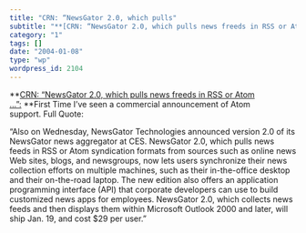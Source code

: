 ```yaml
---
title: "CRN: “NewsGator 2.0, which pulls"
subtitle: "**[CRN: “NewsGator 2.0, which pulls news freeds in RSS or Atom …”:](http://www.crn.com/sections/Brea..."
category: "1"
tags: []
date: "2004-01-08"
type: "wp"
wordpress_id: 2104
---
```

**[CRN: “NewsGator 2.0, which pulls news freeds in RSS or Atom …”:](http://www.crn.com/sections/BreakingNews/dailyarchives.asp?ArticleID=47057) **First Time I’ve seen a commercial announcement of Atom support. Full Quote:

> 
“Also on Wednesday, NewsGator Technologies announced version 2.0 of its NewsGator news aggregator at CES. NewsGator 2.0, which pulls news feeds in RSS or Atom syndication formats from sources such as online news Web sites, blogs, and newsgroups, now lets users synchronize their news collection efforts on multiple machines, such as their in-the-office desktop and their on-the-road laptop. The new edition also offers an application programming interface (API) that corporate developers can use to build customized news apps for employees. NewsGator 2.0, which collects news feeds and then displays them within Microsoft Outlook 2000 and later, will ship Jan. 19, and cost $29 per user.”